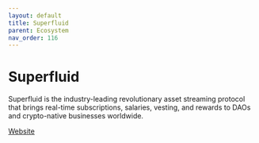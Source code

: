 ```yaml
---
layout: default
title: Superfluid
parent: Ecosystem
nav_order: 116
---
```

# Superfluid

Superfluid is the industry-leading revolutionary asset streaming protocol that brings real-time subscriptions, salaries, vesting, and rewards to DAOs and crypto-native businesses worldwide.

[Website](https://www.superfluid.finance/)
